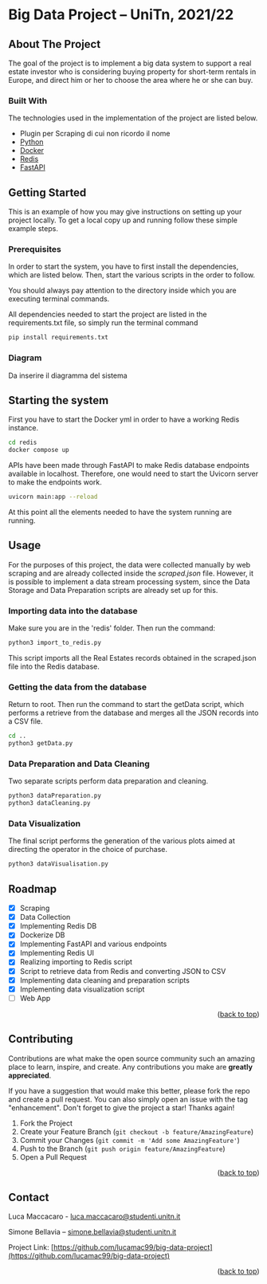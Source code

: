 # Big Data Project – UniTn, 2021/22

<!-- ABOUT THE PROJECT -->
## About The Project

The goal of the project is to implement a big data system to support a real estate investor who is considering buying property for short-term rentals in Europe, and direct him or her to choose the area where he or she can buy.

### Built With

The technologies used in the implementation of the project are listed below.

* Plugin per Scraping di cui non ricordo il nome
* [Python](https://nextjs.org/)
* [Docker](https://www.docker.com/)
* [Redis](https://redis.io/)
* [FastAPI](https://fastapi.tiangolo.com/)

<!-- GETTING STARTED -->
## Getting Started

This is an example of how you may give instructions on setting up your project locally.
To get a local copy up and running follow these simple example steps.

### Prerequisites

In order to start the system, you have to first install the dependencies, which are listed below. Then, start the various scripts in the order to follow.

You should always pay attention to the directory inside which you are executing terminal commands.

All dependencies needed to start the project are listed in the requirements.txt file, so simply run the terminal command

```sh
pip install requirements.txt 
```

### Diagram

Da inserire il diagramma del sistema

<!-- USAGE  -->

## Starting the system

First you have to start the Docker yml in order to have a working Redis instance.

```sh
cd redis
docker compose up
```

APIs have been made through FastAPI to make Redis database endpoints available in localhost. Therefore, one would need to start the Uvicorn server to make the endpoints work.

```sh
uvicorn main:app --reload
```

At this point all the elements needed to have the system running are running.
## Usage

For the purposes of this project, the data were collected manually by web scraping and are already collected inside the *scraped.json* file. However, it is possible to implement a data stream processing system, since the Data Storage and Data Preparation scripts are already set up for this.

### Importing data into the database

Make sure you are in the 'redis' folder. Then run the command:

```sh
python3 import_to_redis.py
```

This script imports all the Real Estates records obtained in the scraped.json file into the Redis database.

### Getting the data from the database

Return to root. Then run the command to start the getData script, which performs a retrieve from the database and merges all the JSON records into a CSV file.

```sh
cd ..
python3 getData.py
```

### Data Preparation and Data Cleaning

Two separate scripts perform data preparation and cleaning.

```sh
python3 dataPreparation.py
python3 dataCleaning.py
```
### Data Visualization

The final script performs the generation of the various plots aimed at directing the operator in the choice of purchase.

```sh
python3 dataVisualisation.py
```

<!-- ROADMAP -->
## Roadmap

- [x] Scraping
- [x] Data Collection
- [x] Implementing Redis DB
- [x] Dockerize DB
- [x] Implementing FastAPI and various endpoints
- [x] Implementing Redis UI
- [x] Realizing importing to Redis script
- [x] Script to retrieve data from Redis and converting JSON to CSV
- [x] Implementing data cleaning and preparation scripts
- [x] Implementing data visualization script
- [ ] Web App

<p align="right">(<a href="#top">back to top</a>)</p>

<!-- CONTRIBUTING -->
## Contributing

Contributions are what make the open source community such an amazing place to learn, inspire, and create. Any contributions you make are **greatly appreciated**.

If you have a suggestion that would make this better, please fork the repo and create a pull request. You can also simply open an issue with the tag "enhancement".
Don't forget to give the project a star! Thanks again!

1. Fork the Project
2. Create your Feature Branch (`git checkout -b feature/AmazingFeature`)
3. Commit your Changes (`git commit -m 'Add some AmazingFeature'`)
4. Push to the Branch (`git push origin feature/AmazingFeature`)
5. Open a Pull Request

<p align="right">(<a href="#top">back to top</a>)</p>

<!-- CONTACT -->
## Contact

Luca Maccacaro - luca.maccacaro@studenti.unitn.it

Simone Bellavia – simone.bellavia@studenti.unitn.it

Project Link: [https://github.com/lucamac99/big-data-project](https://github.com/lucamac99/big-data-project)

<p align="right">(<a href="#top">back to top</a>)</p>